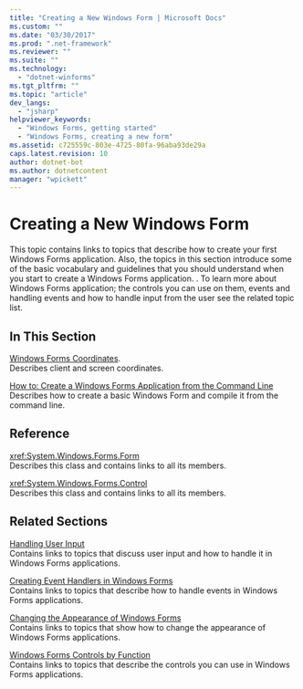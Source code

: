 ```yaml
---
title: "Creating a New Windows Form | Microsoft Docs"
ms.custom: ""
ms.date: "03/30/2017"
ms.prod: ".net-framework"
ms.reviewer: ""
ms.suite: ""
ms.technology: 
  - "dotnet-winforms"
ms.tgt_pltfrm: ""
ms.topic: "article"
dev_langs: 
  - "jsharp"
helpviewer_keywords: 
  - "Windows Forms, getting started"
  - "Windows Forms, creating a new form"
ms.assetid: c725559c-803e-4725-80fa-96aba93de29a
caps.latest.revision: 10
author: dotnet-bot
ms.author: dotnetcontent
manager: "wpickett"
---
```

# Creating a New Windows Form
This topic contains links to topics that describe how to create your first Windows Forms application. Also, the topics in this section introduce some of the basic vocabulary and guidelines that you should understand when you start to create a Windows Forms application. . To learn more about Windows Forms application; the controls you can use on them, events and handling events and how to handle input from the user see the related topic list.  
  
## In This Section  
 [Windows Forms Coordinates](../../../docs/framework/winforms/windows-forms-coordinates.md).  
 Describes client and screen coordinates.  
  
 [How to: Create a Windows Forms Application from the Command Line](../../../docs/framework/winforms/how-to-create-a-windows-forms-application-from-the-command-line.md)  
 Describes how to create a basic Windows Form and compile it from the command line.  
  
## Reference  
 <xref:System.Windows.Forms.Form>  
 Describes this class and contains links to all its members.  
  
 <xref:System.Windows.Forms.Control>  
 Describes this class and contains links to all its members.  
  
## Related Sections  
 [Handling User Input](../../../docs/framework/winforms/controls/handling-user-input.md)  
 Contains links to topics that discuss user input and how to handle it in Windows Forms applications.  
  
 [Creating Event Handlers in Windows Forms](../../../docs/framework/winforms/creating-event-handlers-in-windows-forms.md)  
 Contains links to topics that describe how to handle events in Windows Forms applications.  
  
 [Changing the Appearance of Windows Forms](../../../docs/framework/winforms/changing-the-appearance-of-windows-forms.md)  
 Contains links to topics that show how to change the appearance of Windows Forms applications.  
  
 [Windows Forms Controls by Function](../../../docs/framework/winforms/controls/windows-forms-controls-by-function.md)  
 Contains links to topics that describe the controls you can use in Windows Forms applications.